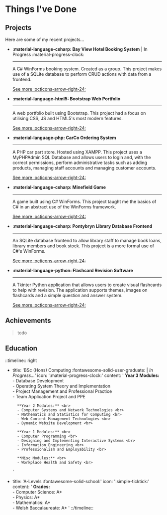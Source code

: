 # Things I've Done

## Projects

Here are some of my recent projects...

<div class="grid cards" markdown>

-   **:material-language-csharp: Bay View Hotel Booking System** | In Progress :material-progress-clock:

    ---

    A C# WinForms booking system. Created as a group. This project makes use of a SQLite database to perform CRUD actions with data from a frontend.

    [See more :octicons-arrow-right-24:](https://github.com/TotalDwarf03/bay_view_hotel_booking)

-   **:material-language-html5: Bootstrap Web Portfolio**

    ---

    A web portfolio built using Bootstrap. This project had a focus on utilising CSS, JS and HTML5's most modern features.

    [See more :octicons-arrow-right-24:](https://github.com/TotalDwarf03/BootstrapCoursework)

-   **:material-language-php: CarCo Ordering System**

    ---

    A PHP car part store. Hosted using XAMPP. This project uses a MyPHPAdmin SQL Database and allows users to login and, with the correct permissions, perform administrative tasks such as adding products, managing staff accounts and managing customer accounts.

    [See more :octicons-arrow-right-24:](https://github.com/TotalDwarf03/CarCo)

-   **:material-language-csharp: Minefield Game**

    ---

    A game built using C# WinForms. This project taught me the basics of C# in an abstract use of the WinForms framework.

    [See more :octicons-arrow-right-24:](https://github.com/TotalDwarf03/MinefieldGame)

-   **:material-language-csharp: Pontybryn Library Database Frontend**

    ---

    An SQLite database frontend to allow library staff to manage book loans, library members and book stock. This project is a more formal use of C#'s WinForms.

    [See more :octicons-arrow-right-24:](https://github.com/TotalDwarf03/PBLDatabaseFrontend)

-   **:material-language-python: Flashcard Revision Software**

    ---

    A Tkinter Python application that allows users to create visual flashcards to help with revision. The application supports themes, images on flashcards and a simple question and answer system.

    [See more :octicons-arrow-right-24:](https://github.com/TotalDwarf03/FlashcardRevisionSoftwareCollection)
 
</div>

## Achievements

> todo

## Education

::timeline:: right

- title: 'BSc (Hons) Computing :fontawesome-solid-user-graduate: | *In Progress...*'
  icon: ':material-progress-clock:'
  content: '
        **Year 3 Modules:** <br>
        - Database Development <br>
        - Operating System Theory and Implementation <br>
        - Project Management and Professional Practice <br>
        - Team Application Project and PPE <br>
  
        **Year 2 Modules:** <br>
        - Computer Systems and Network Technologies <br>
        - Mathematics and Statistics for Computing <br>
        - Web Content Management Technologies <br>
        - Dynamic Website Development <br>

        **Year 1 Modules:** <br>
        - Computer Programming <br>
        - Designing and Implementing Interactive Systems <br>
        - Information Engineering <br>
        - Professionalism and Employability <br>

        **Misc Modules:** <br>
        - Workplace Health and Safety <br>
    '

- title: 'A-Levels :fontawesome-solid-school:'
  icon: ':simple-ticktick:'
  content: '
        **Grades:** <br> 
        - Computer Science: A\* <br> 
        - Physics: A\* <br> 
        - Mathematics: A\* <br> 
        - Welsh Baccalaureate: A\*
    '
::/timeline::